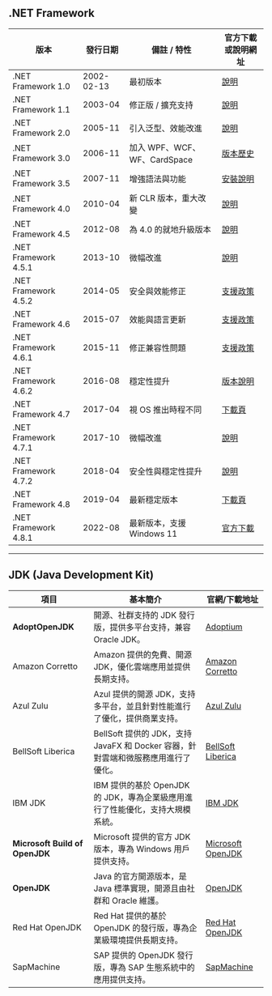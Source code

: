 ##  .NET Framework

| 版本                  | 發行日期        | 備註 / 特性                                       | 官方下載或說明網址 |
|-----------------------|------------------|--------------------------------------------------|--------------------|
| .NET Framework 1.0    | 2002-02-13       | 最初版本                                         | [說明](https://www.icka.org/1077/microsoft-net-framework-download) |
| .NET Framework 1.1    | 2003-04          | 修正版 / 擴充支持                                | [說明](https://www.icka.org/1077/microsoft-net-framework-download) |
| .NET Framework 2.0    | 2005-11          | 引入泛型、效能改進                               | [說明](https://www.icka.org/1077/microsoft-net-framework-download) |
| .NET Framework 3.0    | 2006-11          | 加入 WPF、WCF、WF、CardSpace                     | [版本歷史](https://en.wikipedia.org/wiki/.NET_Framework_version_history) |
| .NET Framework 3.5    | 2007-11          | 增強語法與功能                                   | [安裝說明](https://learn.microsoft.com/zh-tw/dotnet/framework/install/on-windows-and-server) |
| .NET Framework 4.0    | 2010-04          | 新 CLR 版本，重大改變                            | [說明](https://dotnet.microsoft.com/download/dotnet-framework) |
| .NET Framework 4.5    | 2012-08          | 為 4.0 的就地升級版本                            | [說明](https://dotnet.microsoft.com/download/dotnet-framework) |
| .NET Framework 4.5.1  | 2013-10          | 微幅改進                                         | [說明](https://dotnet.microsoft.com/download/dotnet-framework) |
| .NET Framework 4.5.2  | 2014-05          | 安全與效能修正                                   | [支援政策](https://dotnet.microsoft.com/en-us/platform/support/policy/dotnet-framework) |
| .NET Framework 4.6    | 2015-07          | 效能與語言更新                                   | [支援政策](https://dotnet.microsoft.com/en-us/platform/support/policy/dotnet-framework) |
| .NET Framework 4.6.1  | 2015-11          | 修正兼容性問題                                   | [支援政策](https://dotnet.microsoft.com/en-us/platform/support/policy/dotnet-framework) |
| .NET Framework 4.6.2  | 2016-08          | 穩定性提升                                       | [版本說明](https://learn.microsoft.com/en-us/dotnet/framework/release-notes/release-notes) |
| .NET Framework 4.7    | 2017-04          | 視 OS 推出時程不同                               | [下載頁](https://support.microsoft.com/zh-tw/topic/windows-net-framework-4-7-%E9%9B%A2%E7%B7%9A%E5%AE%89%E8%A3%9D%E7%A8%8B%E5%BC%8F-f32bcb33-5f94-57ce-6120-62c9526a91f2) |
| .NET Framework 4.7.1  | 2017-10          | 微幅改進                                         | [說明](https://dotnet.microsoft.com/download/dotnet-framework) |
| .NET Framework 4.7.2  | 2018-04          | 安全性與穩定性提升                               | [說明](https://dotnet.microsoft.com/download/dotnet-framework) |
| .NET Framework 4.8    | 2019-04          | 最新穩定版本                                     | [下載頁](https://support.microsoft.com/zh-tw/topic/%E7%94%A8%E6%96%BC-windows-%E7%9A%84-microsoft-net-framework-4-8-%E9%9B%A2%E7%B7%9A%E5%AE%89%E8%A3%9D%E7%A8%8B%E5%BC%8F-9d23f658-3b97-68ab-d013-aa3c3e7495e0) |
| .NET Framework 4.8.1  | 2022-08          | 最新版本，支援 Windows 11                        | [官方下載](https://dotnet.microsoft.com/download/dotnet-framework) |

---

##  JDK (Java Development Kit)

| 項目                           | 基本簡介 | 官網/下載地址 |
|--------------------------------|----------|--------------|
| **AdoptOpenJDK**               | 開源、社群支持的 JDK 發行版，提供多平台支持，兼容 Oracle JDK。 | [Adoptium](https://adoptium.net/) |
| Amazon Corretto                | Amazon 提供的免費、開源 JDK，優化雲端應用並提供長期支持。 | [Amazon Corretto](https://aws.amazon.com/corretto/) |
| Azul Zulu                      | Azul 提供的開源 JDK，支持多平台，並且針對性能進行了優化，提供商業支持。 | [Azul Zulu](https://www.azul.com/downloads/zulu/) |
| BellSoft Liberica              | BellSoft 提供的 JDK，支持 JavaFX 和 Docker 容器，針對雲端和微服務應用進行了優化。 | [BellSoft Liberica](https://bell-sw.com/pages/downloads/#jdk-21-lts) |
| IBM JDK                        | IBM 提供的基於 OpenJDK 的 JDK，專為企業級應用進行了性能優化，支持大規模系統。 | [IBM JDK](https://www.ibm.com/developerworks/java/jdk) |
| **Microsoft Build of OpenJDK** | Microsoft 提供的官方 JDK 版本，專為 Windows 用戶提供支持。 | [Microsoft OpenJDK](https://www.microsoft.com/openjdk) |
| **OpenJDK**                    | Java 的官方開源版本，是 Java 標準實現，開源且由社群和 Oracle 維護。 | [OpenJDK](https://openjdk.java.net/) |
| Red Hat OpenJDK                | Red Hat 提供的基於 OpenJDK 的發行版，專為企業級環境提供長期支持。 | [Red Hat OpenJDK](https://developers.redhat.com/products/openjdk/overview) |
| SapMachine                     | SAP 提供的 OpenJDK 發行版，專為 SAP 生態系統中的應用提供支持。 | [SapMachine](https://sap.github.io/SapMachine/) |

